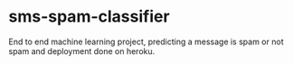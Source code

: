 # sms-spam-classifier
End to end machine learning project, predicting a message is spam or not spam and deployment done on heroku.
